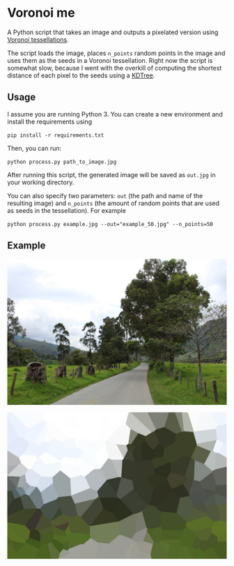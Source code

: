 # Voronoi me

A Python script that takes an image and outputs a pixelated version using [Voronoi tessellations](https://en.wikipedia.org/wiki/Voronoi_diagram).

The script loads the image, places `n_points` random points in the image and uses them as the seeds in a Voronoi tessellation. Right now the script is somewhat slow, because I went with the overkill of computing the shortest distance of each pixel to the seeds using a [KDTree](https://en.wikipedia.org/wiki/K-d_tree#Nearest_neighbour_search).

## Usage

I assume you are running Python 3. You can create a new environment and install the requirements using

```
pip install -r requirements.txt
```

Then, you can run:

```
python process.py path_to_image.jpg
```

After running this script, the generated image will be saved as `out.jpg` in your working directory.

You can also specify two parameters: `out` (the path and name of the resulting image) and `n_points` (the amount of random points that are used as seeds in the tessellation). For example

```
python process.py example.jpg --out="example_50.jpg" --n_points=50
```

## Example

![Image before processing](example.jpg "A nice photo of Salento")

![Image after processing](out.jpg "A nice photo of Salento, but pixelated")

